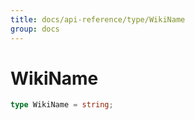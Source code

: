 ```yaml
---
title: docs/api-reference/type/WikiName
group: docs
---
```


# WikiName

```ts
type WikiName = string;
```


